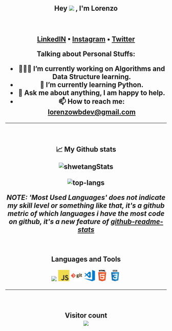 
<h2 align="center">Hey <img src="https://media.giphy.com/media/hvRJCLFzcasrR4ia7z/giphy.gif" width="25px"> , I'm Lorenzo
<p align="center">
  <br>
  <br>
  <a href="https:// www.linkedin.com/in/lorenzo-battistela">LinkedIN</a> •
  <a href="https://www.instagram.com/lorenzo_wb/">Instagram</a> •
  <a href="https://twitter.com/Lorenzoowb">Twitter</a>
</p>


**Talking about Personal Stuffs:**

- 👨🏽‍💻  I’m currently working on Algorithms and Data Structure learning.
- 🌱  I’m currently learning Python. 
- 💬  Ask me about anything, I am happy to help.
- 📫  How to reach me: lorenzowbdev@gmail.com

***

 <br>

📈 My Github stats <br />
<p align="center">
  <img src="https://github-readme-stats.vercel.app/api?username=Lorenzobattistela&theme=dark&show_icons=true" alt="shwetangStats" />  
  <br />
  <br />
  <img src="https://github-readme-stats.vercel.app/api/top-langs/?username=Lorenzobattistela&layout=compact&theme=dark" alt="top-langs" />
</p>

*NOTE: 'Most Used Languages' does not indicate my skill level or something like that, it's a github metric of which languages i have the most code on github, it's a new feature of [github-readme-stats](https://github.com/anuraghazra/github-readme-stats)*

<br>

**Languages and Tools**

<code><img height="35rem" src="https://cdn4.iconfinder.com/data/icons/logos-3/600/React.js_logo-512.png" /></code>
<code><img height="35rem" src="https://raw.githubusercontent.com/github/explore/80688e429a7d4ef2fca1e82350fe8e3517d3494d/topics/javascript/javascript.png"></code>
<code><img height="35rem" src="https://raw.githubusercontent.com/github/explore/80688e429a7d4ef2fca1e82350fe8e3517d3494d/topics/git/git.png"></code>
<code><img alt="Visual Studio Code" height="35rem" src="https://raw.githubusercontent.com/github/explore/80688e429a7d4ef2fca1e82350fe8e3517d3494d/topics/visual-studio-code/visual-studio-code.png" /></code>
<code><img alt="HTML5" height="35rem" src="https://raw.githubusercontent.com/github/explore/80688e429a7d4ef2fca1e82350fe8e3517d3494d/topics/html/html.png" /></code>
<code><img alt="CSS3" height="35rem" src="https://raw.githubusercontent.com/github/explore/80688e429a7d4ef2fca1e82350fe8e3517d3494d/topics/css/css.png" /></code>

***

<br />

<p align="center"> 
  Visitor count<br>
  <img src="https://profile-counter.glitch.me/Lorenzobattistela/count.svg" />
</p>
